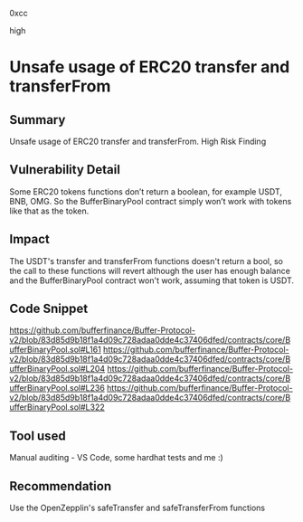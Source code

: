 0xcc

high

# Unsafe usage of ERC20 transfer and transferFrom

## Summary
Unsafe usage of ERC20 transfer and transferFrom. High Risk Finding
## Vulnerability Detail
Some ERC20 tokens functions don’t return a boolean, for example USDT, BNB, OMG. So the BufferBinaryPool contract simply won’t work with tokens like that as the token.
## Impact
The USDT's transfer and transferFrom functions doesn't return a bool, so the call to these functions will revert although the user has enough balance and the BufferBinaryPool contract won't work, assuming that token is USDT.
## Code Snippet
https://github.com/bufferfinance/Buffer-Protocol-v2/blob/83d85d9b18f1a4d09c728adaa0dde4c37406dfed/contracts/core/BufferBinaryPool.sol#L161
https://github.com/bufferfinance/Buffer-Protocol-v2/blob/83d85d9b18f1a4d09c728adaa0dde4c37406dfed/contracts/core/BufferBinaryPool.sol#L204
https://github.com/bufferfinance/Buffer-Protocol-v2/blob/83d85d9b18f1a4d09c728adaa0dde4c37406dfed/contracts/core/BufferBinaryPool.sol#L236
https://github.com/bufferfinance/Buffer-Protocol-v2/blob/83d85d9b18f1a4d09c728adaa0dde4c37406dfed/contracts/core/BufferBinaryPool.sol#L322
## Tool used
Manual auditing - VS Code, some hardhat tests and me :)

## Recommendation
Use the OpenZepplin's safeTransfer and safeTransferFrom functions